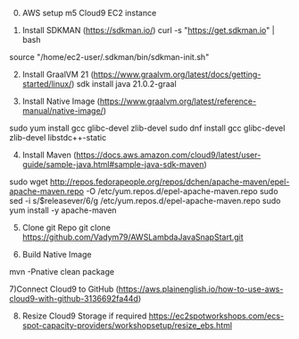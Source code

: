 0) AWS setup m5 Cloud9 EC2 instance

1) Install SDKMAN   (https://sdkman.io/)
curl -s "https://get.sdkman.io" | bash

source "/home/ec2-user/.sdkman/bin/sdkman-init.sh"

2) Install GraalVM 21  (https://www.graalvm.org/latest/docs/getting-started/linux/)
sdk install java 21.0.2-graal

3) Install Native Image  (https://www.graalvm.org/latest/reference-manual/native-image/)

sudo yum install gcc glibc-devel zlib-devel
sudo dnf install gcc glibc-devel zlib-devel libstdc++-static

4) Install Maven  (https://docs.aws.amazon.com/cloud9/latest/user-guide/sample-java.html#sample-java-sdk-maven)

sudo wget http://repos.fedorapeople.org/repos/dchen/apache-maven/epel-apache-maven.repo -O /etc/yum.repos.d/epel-apache-maven.repo
sudo sed -i s/\$releasever/6/g /etc/yum.repos.d/epel-apache-maven.repo
sudo yum install -y apache-maven

5) Clone git Repo
git clone https://github.com/Vadym79/AWSLambdaJavaSnapStart.git

6) Build Native Image

mvn -Pnative clean package

7)Connect Cloud9 to GitHub (https://aws.plainenglish.io/how-to-use-aws-cloud9-with-github-3136692fa44d)

8) Resize Cloud9 Storage if required https://ec2spotworkshops.com/ecs-spot-capacity-providers/workshopsetup/resize_ebs.html
